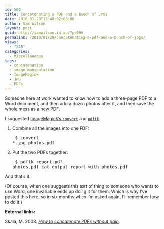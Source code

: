 ```yaml
---
id: 500
title: Concatenating a PDF and a bunch of JPGs
date: 2010-01-29T13:48:02+00:00
author: Sam Wilson
layout: post
guid: http://samwilson.id.au/?p=500
permalink: /2010/01/29/concatenating-a-pdf-and-a-bunch-of-jpgs/
views:
  - "245"
categories:
  - Miscellaneous
tags:
  - concatenation
  - image manipulation
  - ImageMagick
  - JPG
  - PDFs
---
```

Someone here at work wanted to know how to add a three-page PDF to a Word document, and then add a dozen photos after it, and then save the whole mess as a new PDF.

I suggested [ImageMagick’s `convert`](http://www.imagemagick.org/script/convert.php) and [`pdftk`](http://www.accesspdf.com/pdftk/).

  1. Combine all the images into one PDF: <pre lang=“bash”> $ convert *.jpg photos.pdf </pre> 
  2. Put the two PDFs together: <pre lang=“bash”> $ pdftk report.pdf photos.pdf cat output report\_with\_photos.pdf </pre> 

And that’s it.

(Of course, when one suggests this sort of thing to someone who wants to use Word, one invariable ends up doing it for them. Which is why I’ve posted this here, so in six months when I’m asked again, I’ll remember how to do it.)

**External links:**

Skala, M. 2008. _[How to concatenate PDFs without pain](http://ansuz.sooke.bc.ca/software/pdf-append.php)_.